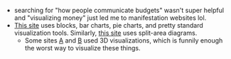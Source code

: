  - searching for "how people communicate budgets" wasn't super helpful and "visualizing money" just led me to manifestation websites lol.
 - [This site](https://www.visualcapitalist.com/all-of-the-worlds-money-and-markets-in-one-visualization-2020/) uses blocks, bar charts, pie charts, and pretty standard visualization tools. Similarly, [this site](https://www.usaspending.gov/explorer/budget_function) uses split-area diagrams.
   - Some sites [A](https://alteredqualia.com/xg/examples/money.html#s[orders_of_magnitude]) and [B](https://human.games/how-much-money-is-that/) used 3D visualizations, which is funnily enough the worst way to visualize these things.
